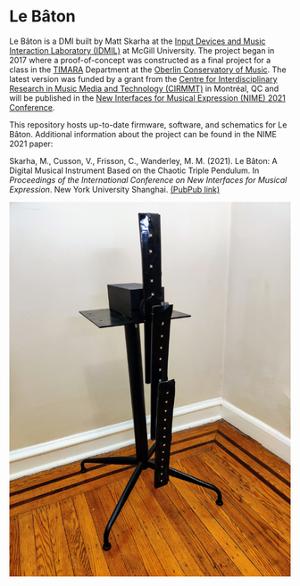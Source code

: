 # Le Bâton

Le Bâton is a DMI built by Matt Skarha at the [Input Devices and Music Interaction Laboratory (IDMIL)](http://www-new.idmil.org/) at McGill University. The project began in 2017 where a proof-of-concept was constructed as a final project for a class in the [TIMARA](https://www.timara.oberlin.edu/) Department at the [Oberlin Conservatory of Music](https://www.oberlin.edu/conservatory). The latest version was funded by a grant from the [Centre for Interdisciplinary Research in Music Media and Technology (CIRMMT)](cirmmt.org) in Montréal, QC and will be published in the [New Interfaces for Musical Expression (NIME) 2021 Conference](http://nime2021.org/). 

This repository hosts up-to-date firmware, software, and schematics for Le Bâton. Additional information about the project can be found in the NIME 2021 paper: 

Skarha, M., Cusson, V., Frisson, C., Wanderley, M. M. (2021). Le Bâton: A Digital Musical Instrument Based on the Chaotic Triple Pendulum. In *Proceedings of the International Conference on New Interfaces for Musical Expression*. New York University Shanghai. [(PubPub link)](https://nime.pubpub.org/pub/uh1zfz1f/release/1)


![le bâton](./img/electronics/IMG_20210131_174539.jpg "le bâton")
